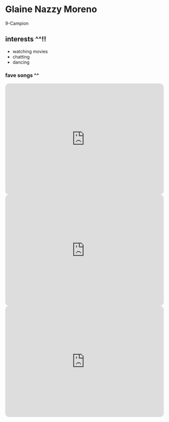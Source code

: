 # Glaine Nazzy Moreno
9-Campion
## interests ^^!!
- watching movies
- chatting
- dancing
### fave songs ^^
<iframe style="border-radius:12px" src="https://open.spotify.com/embed/track/6ezYHltHYhuJckdCsYsRJI?utm_source=generator" width="100%" height="352" frameBorder="0" allowfullscreen="" allow="autoplay; clipboard-write; encrypted-media; fullscreen; picture-in-picture" loading="lazy"></iframe>
<iframe style="border-radius:12px" src="https://open.spotify.com/embed/track/41P6Tnd8KIHqON0QIydx6a?utm_source=generator" width="100%" height="352" frameBorder="0" allowfullscreen="" allow="autoplay; clipboard-write; encrypted-media; fullscreen; picture-in-picture" loading="lazy"></iframe>
<iframe style="border-radius:12px" src="https://open.spotify.com/embed/track/1MNHqDjKxhtn7YwLCpm7Nt?utm_source=generator" width="100%" height="352" frameBorder="0" allowfullscreen="" allow="autoplay; clipboard-write; encrypted-media; fullscreen; picture-in-picture" loading="lazy"></iframe>
